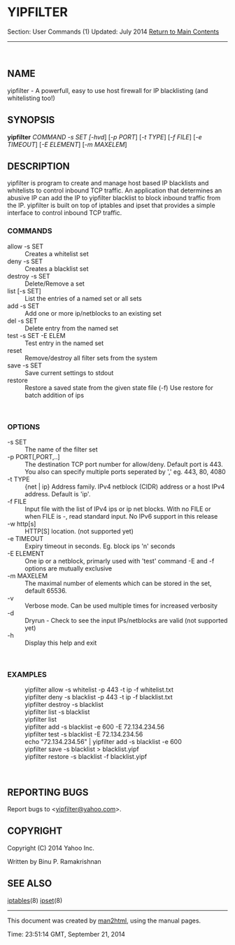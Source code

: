 <HTML><HEAD><TITLE>Manpage of YIPFILTER</TITLE>
</HEAD><BODY>

# YIPFILTER

Section: User Commands (1)
Updated: July 2014
[Return to Main Contents](https://github.com/prbinu/yipfilter/blob/master/README.md)

* * *

<A NAME="lbAB">&nbsp;</A>

## NAME

yipfilter - A powerfull, easy to use host firewall for IP blacklisting (and whitelisting too!)
<A NAME="lbAC">&nbsp;</A>

## SYNOPSIS

**yipfilter** _COMMAND -s SET _[_-hvd_] [_-p PORT_] [_-t TYPE_] [_-f FILE_] [_-e TIMEOUT_] [_-E ELEMENT_] [_-m MAXELEM_]
<A NAME="lbAD">&nbsp;</A>

## DESCRIPTION

yipfilter is program to create and manage host based IP blacklists and whitelists to control inbound TCP traffic. An application that determines an abusive IP can add the IP to yipfilter blacklist to block inbound traffic from the IP. yipfilter is built on top of iptables and ipset that provides a simple interface to control inbound TCP traffic.
<A NAME="lbAE">&nbsp;</A>

### COMMANDS

<DL COMPACT>
<DT>allow -s SET<DD>
Creates a whitelist set
<DT>deny -s SET<DD>
Creates a blacklist set
<DT>destroy -s SET<DD>
Delete/Remove a set
<DT>list [-s SET]<DD>
List the entries of a named set or all sets
<DT>add -s SET<DD>
Add one or more ip/netblocks to an existing set
<DT>del -s SET<DD>
Delete entry from the named set
<DT>test -s SET -E ELEM<DD>
Test entry in the named set
<DT>reset<DD>
Remove/destroy all filter sets from the system
<DT>save -s SET<DD>
Save current settings to stdout
<DT>restore<DD>
Restore a saved state from the given state file (-f)
Use restore for batch addition of ips
</DL>
<A NAME="lbAF">&nbsp;</A>

### OPTIONS

<DL COMPACT>
<DT>-s SET<DD>
The name of the filter set
<DT>-p PORT[,PORT,..]<DD>
The destination TCP port number for allow/deny. Default
port is 443. You also can specify multiple ports
seperated by ',' eg. 443, 80, 4080
<DT>-t TYPE<DD>
{net | ip} Address family. IPv4 netblock (CIDR) address
or a host IPv4 address. Default is 'ip'.
<DT>-f FILE<DD>
Input file with the list of IPv4 ips or ip net blocks.
With no FILE or when FILE is -, read standard input.
No IPv6 support in this release
<DT>-w http[s]<DD>
HTTP[S] location. (not supported yet)
<DT>-e TIMEOUT<DD>
Expiry timeout in seconds. Eg. block ips 'n' seconds
<DT>-E ELEMENT<DD>
One ip or a netblock, primarly used with 'test' command
-E and -f options are mutually exclusive
<DT>-m MAXELEM<DD>
The maximal number of elements which can be stored in
the set, default 65536.
<DT>-v<DD>
Verbose mode. Can be used multiple times for increased
verbosity
<DT>-d<DD>
Dryrun - Check to see the input IPs/netblocks are valid
(not supported yet)
<DT>-h<DD>
Display this help and exit
</DL>
<A NAME="lbAG">&nbsp;</A>

### EXAMPLES

<DL COMPACT>
<DT><DD>
yipfilter allow -s whitelist -p 443 -t ip -f whitelist.txt
<DT><DD>
yipfilter deny -s blacklist -p 443 -t ip -f blacklist.txt
<DT><DD>
yipfilter destroy -s blacklist
<DT><DD>
yipfilter list -s blacklist
<DT><DD>
yipfilter list
<DT><DD>
yipfilter add -s blacklist -e 600 -E 72.134.234.56
<DT><DD>
yipfilter test -s blacklist -E 72.134.234.56
<DT><DD>
echo &quot;72.134.234.56&quot; | yipfilter add -s blacklist -e 600
<DT><DD>
yipfilter save -s blacklist &gt; blacklist.yipf
<DT><DD>
yipfilter restore -s blacklist -f blacklist.yipf
</DL>
<A NAME="lbAH">&nbsp;</A>

## REPORTING BUGS

Report bugs to &lt;[yipfilter@yahoo.com](mailto:yipfilter@yahoo.com)&gt;.
<A NAME="lbAI">&nbsp;</A>

## COPYRIGHT

Copyright (C) 2014 Yahoo Inc.
<P>
Written by Binu P. Ramakrishnan
<A NAME="lbAJ">&nbsp;</A>

## SEE ALSO

[iptables](http://ipset.netfilter.org/iptables.man.html)(8) [ipset](http://ipset.netfilter.org/ipset.man.html)(8)
<P>

* * *

This document was created by
[man2html](http://linux.die.net/man/1/man2html),
using the manual pages.

Time: 23:51:14 GMT, September 21, 2014
</BODY>
</HTML>

